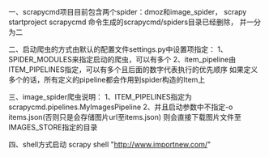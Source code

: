 一、scrapycmd项目目前包含两个spider：dmoz和image_spider，
   scrapy startproject scrapycmd 命令生成的scrapycmd/spiders目录已经删除，
   并一分为二


二、启动爬虫的方式由默认的配置文件settings.py中设置项指定：
1、SPIDER_MODULES来指定启动的爬虫，可以有多个
2、item_pipeline由ITEM_PIPELINES指定，可以有多个且后面的数字代表执行的优先顺序
   如果定义多个的话，所有定义的pipeline都会作用到spider构造的Item上



三、image_spider爬虫说明：
1、ITEM_PIPELINES指定为scrapycmd.pipelines.MyImagesPipeline
2、并且启动参数中不指定-o items.json(否则只是会存储图片url至items.json)
则会直接下载图片文件至IMAGES_STORE指定的目录

四、shell方式启动
scrapy shell "http://www.importnew.com/"